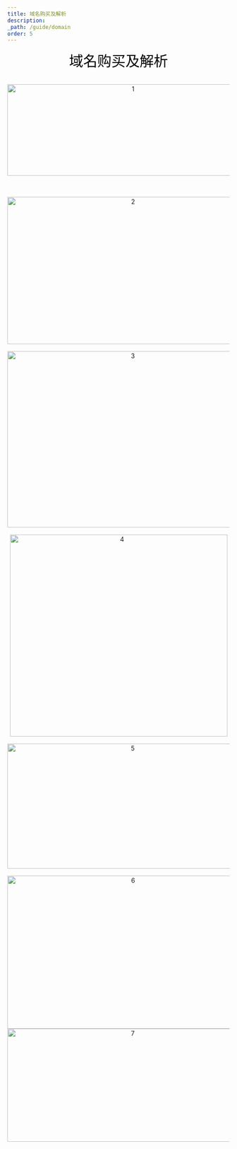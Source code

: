 ```yaml
---
title: 域名购买及解析
description: 
_path: /guide/domain
order: 5
---
```


<div>
      <p
        style="
          margin-top: 0pt;
          margin-bottom: 0pt;
          text-align: center;
          widows: 0;
          orphans: 0;
          font-size: 24pt;
        "
      >
        <span style="font-family: '微软雅黑'; color: #000000">域名购买及解析</span>
      </p>
      <p
        style="
          margin-top: 0pt;
          margin-bottom: 0pt;
          text-align: center;
          widows: 0;
          orphans: 0;
          font-size: 10.5pt;
        "
      >
        <span style="font-family: Calibri">&#xa0;</span>
      </p>
      <p
        style="
          margin-top: 0pt;
          margin-bottom: 0pt;
          text-align: center;
          widows: 0;
          orphans: 0;
          font-size: 10.5pt;
        "
      >
        <span style="font-family: Calibri">&#xa0;</span>
      </p>
      <p
        style="
          margin-top: 0pt;
          margin-bottom: 0pt;
          text-align: center;
          widows: 0;
          orphans: 0;
          font-size: 10.5pt;
        "
      >
        <img
          src="/assets/IMG/guide/domain1.png"
          width="554"
          height="207"
          alt="1"
          style="
            -aw-left-pos: 0pt;
            -aw-rel-hpos: column;
            -aw-rel-vpos: paragraph;
            -aw-top-pos: 0pt;
            -aw-wrap-type: inline;
          "
        />
      </p>
      <p
        style="
          margin-top: 0pt;
          margin-bottom: 0pt;
          text-align: center;
          widows: 0;
          orphans: 0;
          font-size: 10.5pt;
        "
      >
        <span style="font-family: Calibri">&#xa0;</span>
      </p>
      <p
        style="
          margin-top: 0pt;
          margin-bottom: 0pt;
          text-align: center;
          widows: 0;
          orphans: 0;
          font-size: 10.5pt;
        "
      >
        <span style="font-family: Calibri">&#xa0;</span>
      </p>
      <p
        style="
          margin-top: 0pt;
          margin-bottom: 0pt;
          text-align: center;
          widows: 0;
          orphans: 0;
          font-size: 10.5pt;
        "
      >
        <span style="font-family: Calibri">&#xa0;</span>
      </p>
      <p
        style="
          margin-top: 0pt;
          margin-bottom: 0pt;
          text-align: center;
          widows: 0;
          orphans: 0;
          font-size: 10.5pt;
        "
      >
        <img
          src="/assets/IMG/guide/domain2.png"
          width="554"
          height="333"
          alt="2"
          style="
            -aw-left-pos: 0pt;
            -aw-rel-hpos: column;
            -aw-rel-vpos: paragraph;
            -aw-top-pos: 0pt;
            -aw-wrap-type: inline;
          "
        />
      </p>
      <p
        style="
          margin-top: 0pt;
          margin-bottom: 0pt;
          text-align: center;
          widows: 0;
          orphans: 0;
          font-size: 10.5pt;
        "
      >
        <span style="font-family: Calibri">&#xa0;</span>
      </p>
      <p
        style="
          margin-top: 0pt;
          margin-bottom: 0pt;
          text-align: center;
          widows: 0;
          orphans: 0;
          font-size: 10.5pt;
        "
      >
        <img
          src="/assets/IMG/guide/domain3.png"
          width="553"
          height="399"
          alt="3"
          style="
            -aw-left-pos: 0pt;
            -aw-rel-hpos: column;
            -aw-rel-vpos: paragraph;
            -aw-top-pos: 0pt;
            -aw-wrap-type: inline;
          "
        />
      </p>
      <p
        style="
          margin-top: 0pt;
          margin-bottom: 0pt;
          text-align: center;
          widows: 0;
          orphans: 0;
          font-size: 10.5pt;
        "
      >
        <span style="font-family: Calibri">&#xa0;</span>
      </p>
      <p
        style="
          margin-top: 0pt;
          margin-bottom: 0pt;
          text-align: center;
          widows: 0;
          orphans: 0;
          font-size: 10.5pt;
        "
      >
        <img
          src="/assets/IMG/guide/domain4.png"
          width="493"
          height="457"
          alt="4"
          style="
            -aw-left-pos: 0pt;
            -aw-rel-hpos: column;
            -aw-rel-vpos: paragraph;
            -aw-top-pos: 0pt;
            -aw-wrap-type: inline;
          "
        />
      </p>
      <p
        style="
          margin-top: 0pt;
          margin-bottom: 0pt;
          text-align: center;
          widows: 0;
          orphans: 0;
          font-size: 10.5pt;
        "
      >
        <span style="font-family: Calibri">&#xa0;</span>
      </p>
      <p
        style="
          margin-top: 0pt;
          margin-bottom: 0pt;
          text-align: center;
          widows: 0;
          orphans: 0;
          font-size: 10.5pt;
        "
      >
        <img
          src="/assets/IMG/guide/domain5.png"
          width="553"
          height="283"
          alt="5"
          style="
            -aw-left-pos: 0pt;
            -aw-rel-hpos: column;
            -aw-rel-vpos: paragraph;
            -aw-top-pos: 0pt;
            -aw-wrap-type: inline;
          "
        />
      </p>
      <p
        style="
          margin-top: 0pt;
          margin-bottom: 0pt;
          text-align: center;
          widows: 0;
          orphans: 0;
          font-size: 10.5pt;
        "
      >
        <span style="font-family: Calibri">&#xa0;</span>
      </p>
      <p
        style="
          margin-top: 0pt;
          margin-bottom: 0pt;
          text-align: center;
          widows: 0;
          orphans: 0;
          font-size: 10.5pt;
        "
      >
        <img
          src="/assets/IMG/guide/domain6.png"
          width="554"
          height="346"
          alt="6"
          style="
            -aw-left-pos: 0pt;
            -aw-rel-hpos: column;
            -aw-rel-vpos: paragraph;
            -aw-top-pos: 0pt;
            -aw-wrap-type: inline;
          "
        />
      </p>
      <p
        style="
          margin-top: 0pt;
          margin-bottom: 0pt;
          text-align: center;
          widows: 0;
          orphans: 0;
          font-size: 10.5pt;
        "
      >
        <img
          src="/assets/IMG/guide/domain7.png"
          width="553"
          height="256"
          alt="7"
          style="
            -aw-left-pos: 0pt;
            -aw-rel-hpos: column;
            -aw-rel-vpos: paragraph;
            -aw-top-pos: 0pt;
            -aw-wrap-type: inline;
          "
        />
      </p>
      <p
        style="
          margin-top: 0pt;
          margin-bottom: 0pt;
          text-align: justify;
          widows: 0;
          orphans: 0;
          font-size: 10.5pt;
        "
      >
        <span style="font-family: Calibri">&#xa0;</span>
      </p>
    </div>